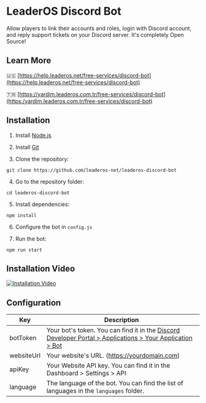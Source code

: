 # LeaderOS Discord Bot
Allow players to link their accounts and roles, login with Discord account, and reply support tickets on your Discord server. It's completely Open Source!

## Learn More
🇺🇸 [https://help.leaderos.net/free-services/discord-bot](https://help.leaderos.net/free-services/discord-bot)

🇹🇷 [https://yardim.leaderos.com.tr/free-services/discord-bot](https:/yardim.leaderos.com.tr/free-services/discord-bot)

## Installation

1. Install [Node.js](https://nodejs.org/en/download/)

2. Install [Git](https://git-scm.com/downloads)

3. Clone the repository:

```
git clone https://github.com/leaderos-net/leaderos-discord-bot
```

4. Go to the repository folder:

```
cd leaderos-discord-bot
```

5. Install dependencies:

```
npm install
```

6. Configure the bot in `config.js`

7. Run the bot:

```
npm run start
```

## Installation Video

[![Installation Video](https://img.youtube.com/vi/9QX0Z6Q4Zq0/0.jpg)](https://www.youtube.com/watch?v=9QX0Z6Q4Zq0)

## Configuration

| Key        | Description                                                                                                                                              |
| ---------- | -------------------------------------------------------------------------------------------------------------------------------------------------------- |
| botToken   | Your bot's token. You can find it in the [Discord Developer Portal > Applications > Your Application > Bot](https://discord.com/developers/applications) |
| websiteUrl | Your website's URL. (https://yourdomain.com)                                                                                                             |
| apiKey     | Your Website API key. You can find it in the Dashboard > Settings > API                                                                                  |
| language   | The language of the bot. You can find the list of languages in the `languages` folder.                                                                   |
